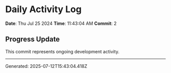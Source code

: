 # Daily Activity Log

**Date**: Thu Jul 25 2024
**Time**: 11:43:04 AM
**Commit**: 2

## Progress Update

This commit represents ongoing development activity.

---
Generated: 2025-07-12T15:43:04.418Z
